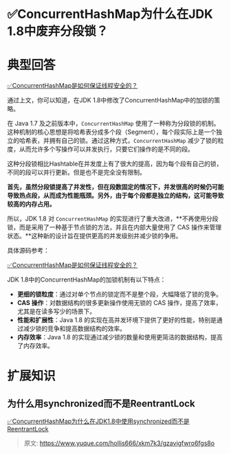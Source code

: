 # ✅ConcurrentHashMap为什么在JDK 1.8中废弃分段锁？

# 典型回答


[✅ConcurrentHashMap是如何保证线程安全的？](https://www.yuque.com/hollis666/xkm7k3/seuqd9oynk2enp9t)



通过上文，你可以知道，在JDK 1.8中修改了ConcurrentHashMap中的加锁的策略。



在 Java 1.7 及之前版本中，`ConcurrentHashMap` 使用了一种称为分段锁的机制。这种机制的核心思想是将哈希表分成多个段（Segment），每个段实际上是一个独立的哈希表，并拥有自己的锁。通过这种方式，`ConcurrentHashMap` 减少了锁的粒度，从而允许多个写操作可以并发执行，只要它们操作的是不同的段。



这种分段锁相比Hashtable在并发度上有了很大的提高，因为每个段有自己的锁，不同的段可以并行更新。但是也不是完全没有限制。



**首先，虽然分段锁提高了并发性，但在段数固定的情况下，并发很高的时候仍可能导致热点段，从而成为性能瓶颈。另外，由于每个段都是独立的结构，这可能导致较高的内存占用。**



所以，JDK 1.8 对 `ConcurrentHashMap` 的实现进行了重大改进，**不再使用分段锁，而是采用了一种基于节点锁的方法，并且在内部大量使用了 CAS 操作来管理状态。**这种新的设计旨在提供更高的并发级别并减少锁的争用。



具体源码参考：



[✅ConcurrentHashMap是如何保证线程安全的？](https://www.yuque.com/hollis666/xkm7k3/seuqd9oynk2enp9t)





JDK 1.8中的ConcurrentHashMap的加锁机制有以下特点：



+ **更细的锁粒度**：通过对单个节点的锁定而不是整个段，大幅降低了锁的竞争。
+ **CAS 操作**：对数据结构的很多更新操作使用无锁的 CAS 操作，提高了效率，尤其是在读多写少的场景下。
+ **性能和扩展性**：Java 1.8 的实现在高并发环境下提供了更好的性能，特别是通过减少锁的竞争和提高数据结构的效率。
+ **内存效率**：Java 1.8 的实现通过减少锁的数量和使用更简洁的数据结构，提高了内存效率。





# 扩展知识


## 为什么用synchronized而不是ReentrantLock


[✅ConcurrentHashMap为什么在JDK1.8中使用synchronized而不是ReentrantLock](https://www.yuque.com/hollis666/xkm7k3/zfcsv292hkbiclzu)



> 原文: <https://www.yuque.com/hollis666/xkm7k3/gzavigfwro6fgs8o>